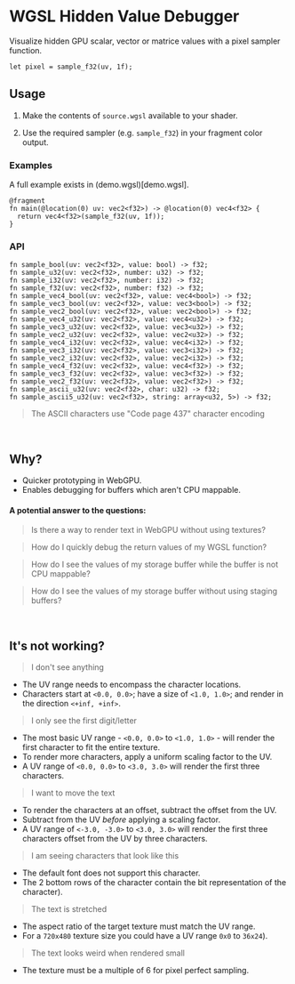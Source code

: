 # WGSL Hidden Value Debugger

Visualize hidden GPU scalar, vector or matrice values with a pixel sampler function.

```wgsl
let pixel = sample_f32(uv, 1f);
```

## Usage

1) Make the contents of `source.wgsl` available to your shader.

2) Use the required sampler (e.g. `sample_f32`) in your fragment color output.

### Examples

A full example exists in (demo.wgsl)[demo.wgsl].

```wgsl
@fragment
fn main(@location(0) uv: vec2<f32>) -> @location(0) vec4<f32> {
  return vec4<f32>(sample_f32(uv, 1f));
}
```

### API

```wgsl
fn sample_bool(uv: vec2<f32>, value: bool) -> f32;
fn sample_u32(uv: vec2<f32>, number: u32) -> f32;
fn sample_i32(uv: vec2<f32>, number: i32) -> f32;
fn sample_f32(uv: vec2<f32>, number: f32) -> f32;
fn sample_vec4_bool(uv: vec2<f32>, value: vec4<bool>) -> f32;
fn sample_vec3_bool(uv: vec2<f32>, value: vec3<bool>) -> f32;
fn sample_vec2_bool(uv: vec2<f32>, value: vec2<bool>) -> f32;
fn sample_vec4_u32(uv: vec2<f32>, value: vec4<u32>) -> f32;
fn sample_vec3_u32(uv: vec2<f32>, value: vec3<u32>) -> f32;
fn sample_vec2_u32(uv: vec2<f32>, value: vec2<u32>) -> f32;
fn sample_vec4_i32(uv: vec2<f32>, value: vec4<i32>) -> f32;
fn sample_vec3_i32(uv: vec2<f32>, value: vec3<i32>) -> f32;
fn sample_vec2_i32(uv: vec2<f32>, value: vec2<i32>) -> f32;
fn sample_vec4_f32(uv: vec2<f32>, value: vec4<f32>) -> f32;
fn sample_vec3_f32(uv: vec2<f32>, value: vec3<f32>) -> f32;
fn sample_vec2_f32(uv: vec2<f32>, value: vec2<f32>) -> f32;
fn sample_ascii_u32(uv: vec2<f32>, char: u32) -> f32;
fn sample_ascii5_u32(uv: vec2<f32>, string: array<u32, 5>) -> f32;
```

> The ASCII characters use "Code page 437" character encoding

<br/>

## Why?

- Quicker prototyping in WebGPU.
- Enables debugging for buffers which aren't CPU mappable.

#### A potential answer to the questions:

> Is there a way to render text in WebGPU without using textures?

> How do I quickly debug the return values of my WGSL function?

> How do I see the values of my storage buffer while the buffer is not CPU mappable?

> How do I see the values of my storage buffer without using staging buffers?

<br/>

## It's not working?

> I don't see anything

- The UV range needs to encompass the character locations.
- Characters start at `<0.0, 0.0>`; have a size of `<1.0, 1.0>`; and render in the direction `<+inf, +inf>`.

> I only see the first digit/letter

- The most basic UV range - `<0.0, 0.0>` to `<1.0, 1.0>` - will render the first character to fit the entire texture.
- To render more characters, apply a uniform scaling factor to the UV.
- A UV range of `<0.0, 0.0>` to `<3.0, 3.0>` will render the first three characters.

> I want to move the text

- To render the characters at an offset, subtract the offset from the UV.
- Subtract from the UV _before_ applying a scaling factor.
- A UV range of `<-3.0, -3.0>` to `<3.0, 3.0>` will render the first three characters offset from the UV by three characters.

> I am seeing characters that look like this

- The default font does not support this character.
- The 2 bottom rows of the character contain the bit representation of the character).

> The text is stretched

- The aspect ratio of the target texture must match the UV range.
- For a `720x480` texture size you could have a UV range `0x0` to `36x24`).

> The text looks weird when rendered small

- The texture must be a multiple of 6 for pixel perfect sampling.
